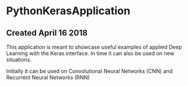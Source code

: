 # PythonKerasApplication

## Created April 16 2018
This application is meant to showcase useful examples of applied Deep Learning with the Keras interface. In time it can also be used on new situations. 

Initially it can be used on Convolutional Neural Networks (CNN) and Recurrent Neural Networks (RNN)

